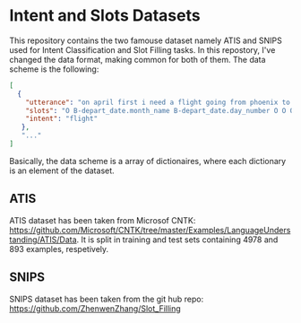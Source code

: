 # Intent and Slots Datasets
This repository contains the two famouse dataset namely ATIS and SNIPS used for Intent Classification and Slot Filling tasks. In this repostory, I've changed the data format, making common for both of them. The data scheme is the following:
```json
[
  {
    "utterance": "on april first i need a flight going from phoenix to san diego", 
    "slots": "O B-depart_date.month_name B-depart_date.day_number O O O O O O B-fromloc.city_name O B-toloc.city_name I-toloc.city_name", 
    "intent": "flight"
   },
   "..."
]
```
Basically, the data scheme is a array of dictionaires, where each dictionary is an element of the dataset.

## ATIS 
ATIS dataset has been taken from Microsof CNTK: https://github.com/Microsoft/CNTK/tree/master/Examples/LanguageUnderstanding/ATIS/Data. It is split in training and test sets containing 4978 and 893 examples, respetively. 
## SNIPS
SNIPS dataset has been taken from the git hub repo: https://github.com/ZhenwenZhang/Slot_Filling 

